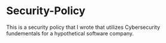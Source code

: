 # Security-Policy

This is a security policy that I wrote that utilizes Cybersecurity fundementals for a hypothetical software company.
